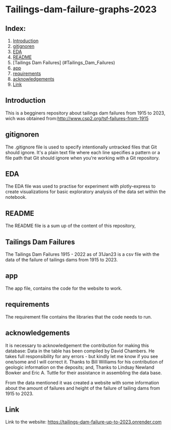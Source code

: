# Tailings-dam-failure-graphs-2023

## Index:
1. [Introduction](#introduction)
2. [gitignoren](#gitignore)
3. [EDA](#EDA)
4. [README](#README)
5. [Tailings Dam Failures] (#Tailings_Dam_Failures)
6. [app](#app)
7. [requirements](#requirements)
8. [acknowledgements](#acknowledgements)
9. [Link](#Link)

## Introduction
This is a begginers repository about tailings dam failures from 1915 to 2023, wich was obtained from:http://www.csp2.org/tsf-failures-from-1915


## gitignoren
The .gitignore file is used to specify intentionally untracked files that Git should ignore. It's a plain text file where each line specifies a pattern or a file path that Git should ignore when you're working with a Git repository.

## EDA
The EDA file was used to practise for experiment with plotly-express to create visualizations for basic exploratory analysis of the data set within the notebook. 

## README
The README file is a sum up of the content of this repository,

## Tailings Dam Failures
The Tailings Dam Failures 1915 - 2022 as of 31Jan23 is a csv file with the data of the failure of tailings dams from 1915 to 2023.

## app
The app file, contains the code for the website to work.

## requirements
The requirement file contains the libraries that the code needs to run.

## acknowledgements
It is necessary to acknowledgement the contribution for making this database:
Data in the table has been compiled by David Chambers.  He takes full responsibility for any errors - but kindly let me know if you see one/some and I will correct it.
Thanks to Bill Williams for his contribution of geologic information on the deposits; and,
Thanks to Lindsay Newland Bowker and  Eric A. Tuttle  for their assistance in assembling the data base.

From the data mentioned it was created a website with some information about the amount of failures and height of the failure of tailing dams from 1915 to 2023.
    
## Link
Link to the website: https://tailings-dam-failure-up-to-2023.onrender.com
